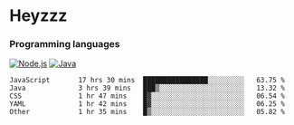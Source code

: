 # Heyzzz  

### Programming languages  

[![Node.js](https://img.shields.io/badge/-Node.js-262626?style=for-the-badge)](https://nodejs.org)
[![Java](https://img.shields.io/badge/-Java-262626?style=for-the-badge)](https://java.com)

<!--START_SECTION:waka-->

```text
JavaScript       17 hrs 30 mins  ████████████████░░░░░░░░░   63.75 %
Java             3 hrs 39 mins   ███▒░░░░░░░░░░░░░░░░░░░░░   13.32 %
CSS              1 hr 47 mins    █▓░░░░░░░░░░░░░░░░░░░░░░░   06.54 %
YAML             1 hr 42 mins    █▓░░░░░░░░░░░░░░░░░░░░░░░   06.25 %
Other            1 hr 35 mins    █▒░░░░░░░░░░░░░░░░░░░░░░░   05.82 %
```

<!--END_SECTION:waka-->
